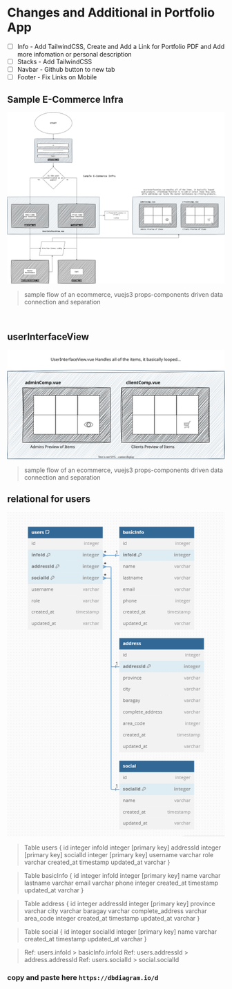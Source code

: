 <h1>Changes and Additional in Portfolio App</h1>

- [ ] Info - Add TailwindCSS, Create and Add a Link for Portfolio PDF and Add more infomation or personal description
- [ ] Stacks - Add TailwindCSS
- [ ] Navbar - Github button to new tab 
- [ ] Footer - Fix Links on Mobile

## Sample E-Commerce Infra

<img src="./ecommerce-props-components.png" center>

> sample flow of an ecommerce, vuejs3 props-components driven data connection and separation

<br>

## userInterfaceView

<img src="./userInterfaceView.svg" center>

> sample flow of an ecommerce, vuejs3 props-components driven data connection and separation

## relational for users

<img src="./relational.png" center>

> Table users {
  id integer 
  infoId integer [primary key]
  addressId integer [primary key]
  socialId integer [primary key]
  username varchar
  role varchar
  created_at timestamp
  updated_at varchar
}

> Table basicInfo { 
  id integer 
  infoId integer [primary key]
  name varchar
  lastname varchar
  email varchar
  phone integer
  created_at timestamp
  updated_at varchar
}

> Table address {
  id integer 
  addressId integer [primary key]
  province varchar
  city varchar 
  baragay varchar
  complete_address varchar
  area_code integer
  created_at timestamp
  updated_at varchar
}

> Table social {
  id integer 
  socialId integer [primary key]
  name varchar
  created_at timestamp
  updated_at varchar
}

> Ref: users.infoId > basicInfo.infoId
> Ref: users.addressId > address.addressId
> Ref: users.socialId > social.socialId

### copy and paste here `https://dbdiagram.io/d`
